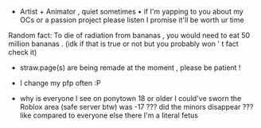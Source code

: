 - Artist + Animator , quiet sometimes • if I'm yapping to you about my OCs or a passion project please listen I promise it'll be worth ur time

Random fact: To die of radiation from bananas , you would need to eat 50 million bananas . (idk if that is true or not but you probably won ' t fact check it)

- straw.page(s) are being remade at the moment ,  please be patient !

- I change my pfp often :P


- why is everyone I see on ponytown 18 or older I could've sworn the Roblox area (safe server btw) was -17 ???   did the minors disappear ???  like compared to everyone else there I'm a literal fetus

<!---
Anova-Anet/Anova-Anet is a ✨ special ✨ repository because its `README.md` (this file) appears on your GitHub profile.
You can click the Preview link to take a look at your changes.
--->
